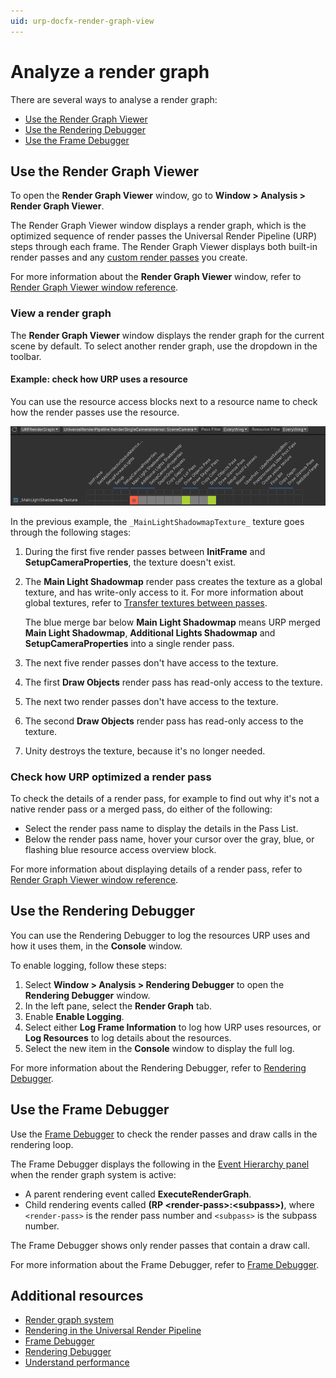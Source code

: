 ```yaml
---
uid: urp-docfx-render-graph-view
---
```

# Analyze a render graph

There are several ways to analyse a render graph:

- [Use the Render Graph Viewer](#use-the-render-graph-viewer)
- [Use the Rendering Debugger](#use-the-rendering-debugger) 
- [Use the Frame Debugger](#use-the-frame-debugger)

## Use the Render Graph Viewer

To open the **Render Graph Viewer** window, go to **Window > Analysis > Render Graph Viewer**. 

The Render Graph Viewer window displays a render graph, which is the optimized sequence of render passes the Universal Render Pipeline (URP) steps through each frame. The Render Graph Viewer displays both built-in render passes and any [custom render passes](renderer-features/scriptable-render-passes.md) you create.

For more information about the **Render Graph Viewer** window, refer to [Render Graph Viewer window reference](render-graph-viewer-reference.md).

### View a render graph

The **Render Graph Viewer** window displays the render graph for the current scene by default. To select another render graph, use the dropdown in the toolbar.

#### Example: check how URP uses a resource

You can use the resource access blocks next to a resource name to check how the render passes use the resource.

![Render Graph Viewer example](Images/render-graph-viewer.png)

In the previous example, the `_MainLightShadowmapTexture_` texture goes through the following stages:

1. During the first five render passes between **InitFrame** and **SetupCameraProperties**, the texture doesn't exist.

2. The **Main Light Shadowmap** render pass creates the texture as a global texture, and has write-only access to it. For more information about global textures, refer to [Transfer textures between passes](render-graph-pass-textures-between-passes.md).
    
    The blue merge bar below **Main Light Shadowmap** means URP merged **Main Light Shadowmap**, **Additional Lights Shadowmap** and **SetupCameraProperties** into a single render pass. 

3. The next five render passes don't have access to the texture.

4. The first **Draw Objects** render pass has read-only access to the texture.

5. The next two render passes don't have access to the texture.

6. The second **Draw Objects** render pass has read-only access to the texture.

7. Unity destroys the texture, because it's no longer needed. 

### Check how URP optimized a render pass

To check the details of a render pass, for example to find out why it's not a native render pass or a merged pass, do either of the following:

- Select the render pass name to display the details in the Pass List.
- Below the render pass name, hover your cursor over the gray, blue, or flashing blue resource access overview block.

For more information about displaying details of a render pass, refer to [Render Graph Viewer window reference](render-graph-viewer-reference.md).

## Use the Rendering Debugger

You can use the Rendering Debugger to log the resources URP uses and how it uses them, in the **Console** window.

To enable logging, follow these steps:

1. Select **Window > Analysis > Rendering Debugger** to open the **Rendering Debugger** window.
2. In the left pane, select the **Render Graph** tab.
3. Enable **Enable Logging**.
4. Select either **Log Frame Information** to log how URP uses resources, or **Log Resources** to log details about the resources.
5. Select the new item in the **Console** window to display the full log.

For more information about the Rendering Debugger, refer to [Rendering Debugger](features/rendering-debugger.md).

## Use the Frame Debugger

Use the [Frame Debugger](https://docs.unity3d.com/2023.3/Documentation/Manual/frame-debugger-window.html) to check the render passes and draw calls in the rendering loop.

The Frame Debugger displays the following in the [Event Hierarchy panel](https://docs.unity3d.com/Manual/frame-debugger-window-event-hierarchy.html) when the render graph system is active:

- A parent rendering event called **ExecuteRenderGraph**.
- Child rendering events called **(RP &lt;render-pass&gt;:&lt;subpass&gt;)**, where `<render-pass>` is the render pass number and `<subpass>` is the subpass number.

The Frame Debugger shows only render passes that contain a draw call.

For more information about the Frame Debugger, refer to [Frame Debugger](https://docs.unity3d.com/2023.3/Documentation/Manual/frame-debugger-window.html).

## Additional resources

- [Render graph system](render-graph.md)
- [Rendering in the Universal Render Pipeline](rendering-in-universalrp.md)
- [Frame Debugger](https://docs.unity3d.com/2023.3/Documentation/Manual/frame-debugger-window.html)
- [Rendering Debugger](features/rendering-debugger.md)
- [Understand performance](understand-performance.md)
